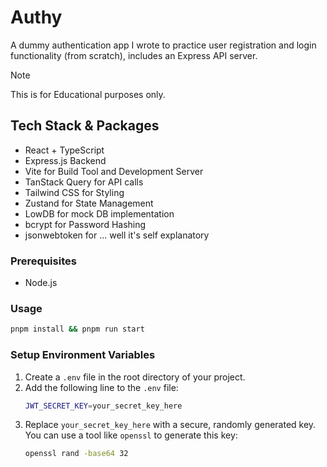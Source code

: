 # Authy

A dummy authentication app I wrote to practice user registration and login functionality (from scratch), includes an Express API server.

> [!NOTE]
> This is for Educational purposes only.

## Tech Stack & Packages

- React + TypeScript
- Express.js Backend
- Vite for Build Tool and Development Server
- TanStack Query for API calls
- Tailwind CSS for Styling
- Zustand for State Management
- LowDB for mock DB implementation
- bcrypt for Password Hashing
- jsonwebtoken for ... well it's self explanatory

### Prerequisites

- Node.js
  
### Usage

```sh
pnpm install && pnpm run start
```

### Setup Environment Variables

1. Create a `.env` file in the root directory of your project.
2. Add the following line to the `.env` file:
    ```sh
    JWT_SECRET_KEY=your_secret_key_here
    ```
3. Replace `your_secret_key_here` with a secure, randomly generated key. You can use a tool like `openssl` to generate this key:
    ```sh
    openssl rand -base64 32
    ```
